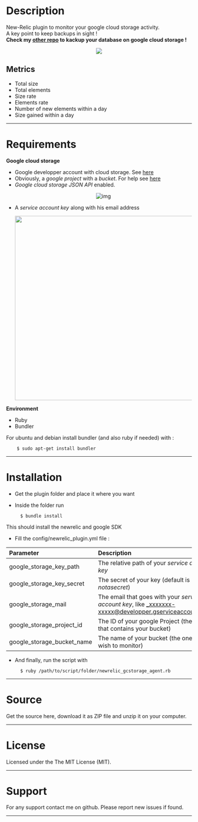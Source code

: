 # Description

New-Relic plugin to monitor your google cloud storage activity.  
A key point to keep backups in sight !  
**Check my [other repo](https://github.com/nkcr/Google-Cloud-Storage-Upload) to kackup your database on google cloud storage !**
<p align="center"><img src="http://s27.postimg.org/p8rtjh2db/Untitled_1.png"></p>

## Metrics

- Total size 
- Total elements
- Size rate
- Elements rate
- Number of new elements within a day
- Size gained within a day

----

# Requirements

**Google cloud storage**

- Google developper account with cloud storage. See [here](https://cloud.google.com/products/cloud-storage/)
- Obviously, a _google project_ with a _bucket_. For help see [here](https://developers.google.com/storage/docs/overview)
- _Google cloud storage JSON API_ enabled. <p align="center">![img](http://s30.postimg.org/oe8wkrc35/Capture_d_cran_2014_06_16_13_14_25.png)</p>
- A _service account key_ along with his email address <p align="center"><img width="500px" src="http://s4.postimg.org/3nsu1labx/Capture_d_cran_2014_06_16_13_25_13.png"></p>

**Environment**

- Ruby
- Bundler

For ubuntu and debian install bundler (and also ruby if needed) with :

        $ sudo apt-get install bundler

----

# Installation

- Get the plugin folder and place it where you want
- Inside the folder run

        $ bundle install
        
This should install the newrelic and google SDK

- Fill the config/newrelic_plugin.yml file :

| Parameter                   | Description         |
| :-------------------------- | :---------------    |
| google_storage_key_path     | The relative path of your _service account key_ |
| google_storage_key_secret   | The secret of your key (default is _notasecret_) |
| google_storage_mail         | The email that goes with your _service account key_, like _xxxxxxx-xxxxx@developper.gserviceaccount.com_ |
| google_storage_project_id   | The ID of your google Project (the one that contains your bucket) |
| google_storage_bucket_name  | The name of your bucket (the one you wish to monitor) |
    
- And finally, run the script with

        $ ruby /path/to/script/folder/newrelic_gcstorage_agent.rb
    
---

# Source

Get the source here, download it as ZIP file and unzip it on your computer.

---

# License

Licensed under the The MIT License (MIT).

----

# Support

For any support contact me on github. Please report new issues if found.  

----
